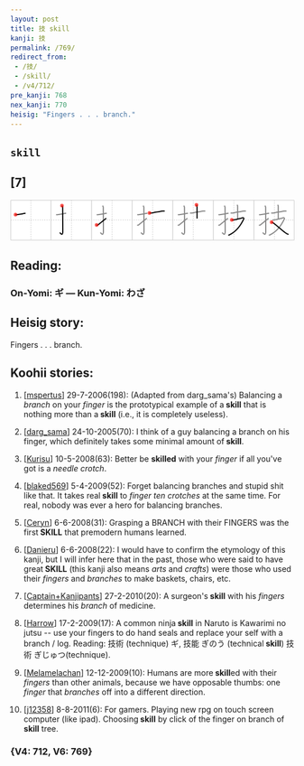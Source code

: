```yaml
---
layout: post
title: 技 skill
kanji: 技
permalink: /769/
redirect_from:
 - /技/
 - /skill/
 - /v4/712/
pre_kanji: 768
nex_kanji: 770
heisig: "Fingers . . . branch."
---
```


## `skill`

## [7]

<div class="stroke"><img src="../images/E68A80.png" /></div>

## Reading:

### On-Yomi: ギ &mdash; Kun-Yomi: わざ

## Heisig story:

Fingers . . . branch.

## Koohii stories:

1) [<a href="http://kanji.koohii.com/profile/mspertus">mspertus</a>] 29-7-2006(198): (Adapted from darg_sama&#039;s) Balancing a <em>branch</em> on your <em>finger</em> is the prototypical example of a<strong> skill</strong> that is nothing more than a<strong> skill</strong> (i.e., it is completely useless).

2) [<a href="http://kanji.koohii.com/profile/darg_sama">darg_sama</a>] 24-10-2005(70): I think of a guy balancing a branch on his finger, which definitely takes some minimal amount of<strong> skill</strong>.

3) [<a href="http://kanji.koohii.com/profile/Kurisu">Kurisu</a>] 10-5-2008(63): Better be <strong>skilled</strong> with your <em>finger</em> if all you&#039;ve got is a <em>needle</em> <em>crotch</em>.

4) [<a href="http://kanji.koohii.com/profile/blaked569">blaked569</a>] 5-4-2009(52): Forget balancing branches and stupid shit like that. It takes real<strong> skill</strong> to <em>finger</em> <em>ten</em> <em>crotches</em> at the same time. For real, nobody was ever a hero for balancing branches.

5) [<a href="http://kanji.koohii.com/profile/Ceryn">Ceryn</a>] 6-6-2008(31): Grasping a BRANCH with their FINGERS was the first<strong> SKILL</strong> that premodern humans learned.

6) [<a href="http://kanji.koohii.com/profile/Danieru">Danieru</a>] 6-6-2008(22): I would have to confirm the etymology of this kanji, but I will infer here that in the past, those who were said to have great<strong> SKILL</strong> (this kanji also means <em>arts</em> and <em>crafts</em>) were those who used their <em>fingers</em> and <em>branches</em> to make baskets, chairs, etc.

7) [<a href="http://kanji.koohii.com/profile/Captain+Kanjipants">Captain+Kanjipants</a>] 27-2-2010(20): A surgeon&#039;s<strong> skill</strong> with his <em>fingers</em> determines his <em>branch</em> of medicine.

8) [<a href="http://kanji.koohii.com/profile/Harrow">Harrow</a>] 17-2-2009(17): A common ninja<strong> skill</strong> in Naruto is Kawarimi no jutsu -- use your fingers to do hand seals and replace your self with a branch / log. Reading: 技術 (technique) ギ, 技能 ぎのう (technical<strong> skill</strong>) 技術 ぎじゅつ(technique).

9) [<a href="http://kanji.koohii.com/profile/Melamelachan">Melamelachan</a>] 12-12-2009(10): Humans are more<strong> skill</strong>ed with their <em>fingers</em> than other animals, because we have opposable thumbs: one <em>finger</em> that <em>branches</em> off into a different direction.

10) [<a href="http://kanji.koohii.com/profile/j12358">j12358</a>] 8-8-2011(6): For gamers. Playing new rpg on touch screen computer (like ipad). Choosing<strong> skill</strong> by click of the finger on branch of<strong> skill</strong> tree.

### {V4: 712, V6: 769}
